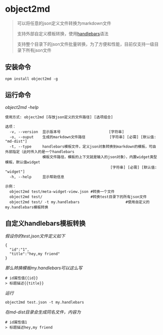# object2md
> 可以将任意的json定义文件转换为markdown文件
> 
> 支持外部自定义模板转换，使用[handlebars](http://handlebarsjs.com/)语法
> 
> 支持整个目录下的json文件批量转换，为了方便和性能，目前仅支持一级目录下所有json文件

## 安装命令

```
npm install object2md -g
```

## 运行命令

*object2md -help*

```
使用方式: object2md [存放json定义的文件路径] [选项组合]

选项：
  -v, --version  显示版本号                      [字符串]
  -o, --ouput    生成的markdown文件路径           [字符串] [必需] [默认值: "md-dist"]
  -t, --type     handlebars模板文件，定义json对象转换到markdown的模板，可由外部指定（此时传入的是一个handlebars
                 模板文件路径，模板的上下文就是输入的json对象），内置widget类型模板，默认值widget
                                                [字符串] [必需] [默认值: "widget"]
  -h, --help     显示帮助信息                               

示例：
  object2md test/meta-widget-view.json #转换一个文件
  object2md test/                      #转换test目录下的所有json文件
  object2md test/ -t my.handlebars                     #使用自定义的my.handlebars模板转换
```  

## 自定义handlebars模板转换

*假设你的test.json文件定义如下*

```
{
  "id":"1",
  "title":"hey,my friend"
}
```

*那么转换模板my.handlebars可以这么写*

```
# id属性值{{id}}
> 标题描述{{title}}
```

*运行*

```
object2md test.json -t my.handlebars
```

*在md-dist目录会生成同名文件，内容为*

```
# id属性值1
> 标题描述hey,my friend
```